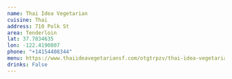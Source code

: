 ```yaml
---
name: Thai Idea Vegetarian
cuisine: Thai
address: 710 Polk St
area: Tenderloin
lat: 37.7834635
lon: -122.4190807
phone: "+14154408344"
menu: https://www.thaiideavegetariansf.com/otgtrpzv/thai-idea-vegetarian-san-francisco-94109/order-online#menu
drinks: False
---
```

